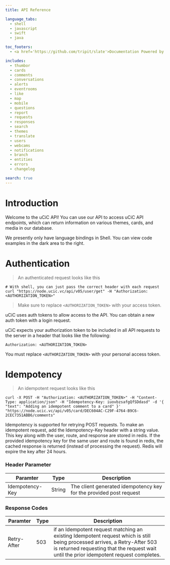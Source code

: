 ```yaml
---
title: API Reference

language_tabs:
  - shell
  - javascript
  - swift
  - java

toc_footers:
  - <a href='https://github.com/tripit/slate'>Documentation Powered by Slate</a>

includes:
  - thumbor
  - cards
  - comments
  - conversations
  - alerts
  - eventrooms
  - like
  - map
  - mobile
  - questions
  - report
  - requests
  - responses
  - search
  - themes
  - translate
  - users
  - webcams
  - notifications
  - branch
  - entities
  - errors
  - changelog

search: true
---
```


# Introduction

Welcome to the uCiC API! You can use our API to access uCiC API endpoints, which can return information on various themes, cards, and media in our database.

We presently only have language bindings in Shell. You can view code examples in the dark area to the right.


# Authentication

> An authenticated request looks like this

```shell
# With shell, you can just pass the correct header with each request
curl "https://node.ucic.vc/api/v05/user/get" -H "Authorization: <AUTHORIZATION_TOKEN>"
```

> Make sure to replace `<AUTHORIZATION_TOKEN>` with your access token.

uCiC uses auth tokens to allow access to the API. You can obtain a new auth token with a login request.

uCiC expects your authorization token to be included in all API requests to the server in a header that looks like the following:

`Authorization: <AUTHORIZATION_TOKEN>`

<aside class="notice">
You must replace <code>&lt;AUTHORIZATION_TOKEN&gt;</code> with your personal access token.
</aside>

# Idempotency

> An idempotent request looks like this

```shell
curl -X POST -H "Authorization: <AUTHORIZATION_TOKEN>" -H "Content-Type: application/json" -H "Idempotency-Key: iuovbzsafgQfSDdasd" -d '{ "text": "Adding an idempotent comment to a card" }' "https://node.ucic.vc/api/v05/card/DEC604AC-C29F-4764-B9C6-2CEC7351ABB6/comments"
```

Idempotency is supported for retrying POST requests.  To make an idempotent request, add the Idempotency-Key header with a string value.  This key along with the user, route, and response are stored in redis.  If the provided idempotency key for the same user and route is found in redis, the cached response is returned (instead of processing the request).  Redis will expire the key after 24 hours.

### Header Parameter
| Paramter        | Type   | Description                              |
| --------------- | ------ | ---------------------------------------- |
| Idempotency-Key | String | The client generated idempotency key for the provided post request |

### Response Codes
| Paramter    | Type | Description                              |
| ----------- | ---- | ---------------------------------------- |
| Retry-After | 503  | if an Idempotent request matching an existing Idempotent request which is still being processed arrives, a Retry-After 503 is returned requesting that the request wait until the prior idempotent request completes. |
